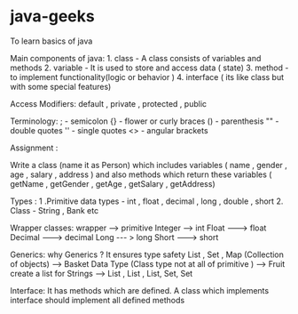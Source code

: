 # java-geeks
To learn basics of java 

Main components of java:
	 1. class  - A  class consists of variables and methods
	 2. variable - It is used to store and access data  ( state) 
	 3. method - to implement functionality(logic or behavior ) 
	 4. interface ( its like class but with some special features)
	 
	 
Access Modifiers:
 default , private , protected , public
 
Terminology:
; - semicolon 
{} - flower or curly braces
() - parenthesis
"" - double quotes
'' - single quotes 
<> - angular brackets

Assignment :

Write a class (name it as Person)  which includes variables ( name , gender , age , salary , address ) and also methods which return these variables ( getName , getGender , getAge , getSalary , getAddress)

Types : 
   1 .Primitive data types - int , float , decimal , long , double , short 
   2. Class - String , Bank etc
   
Wrapper classes:
  wrapper --> primitive 
  Integer --> int
  Float ---> float
  Decimal ---> decimal
  Long   --- > long
  Short ---> short

Generics:
why Generics ? It ensures type safety
List , Set , Map (Collection of objects) --> Basket 
Data Type (Class type not at all of primitive ) --> Fruit
create a list for Strings --> List<String> , List<Bank> , List<Integer>, Set<Float>, Set<Long> 

Interface:
It has methods which are defined.
A class which implements interface should implement all defined methods


